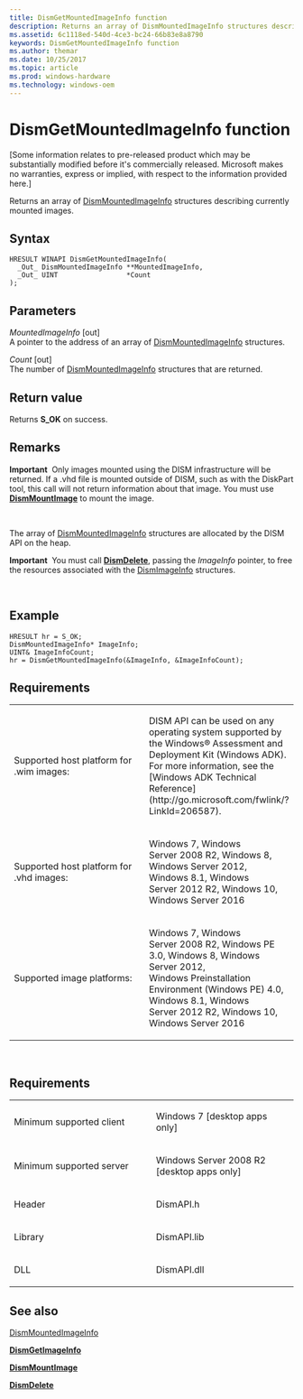 ```yaml
---
title: DismGetMountedImageInfo function
description: Returns an array of DismMountedImageInfo structures describing currently mounted images.
ms.assetid: 6c1118ed-540d-4ce3-bc24-66b83e8a8790
keywords: DismGetMountedImageInfo function
ms.author: themar
ms.date: 10/25/2017
ms.topic: article
ms.prod: windows-hardware
ms.technology: windows-oem
---
```


# DismGetMountedImageInfo function


\[Some information relates to pre-released product which may be substantially modified before it's commercially released. Microsoft makes no warranties, express or implied, with respect to the information provided here.\]

Returns an array of [DismMountedImageInfo](dismmountedimageinfo-structure.md) structures describing currently mounted images.

Syntax
---

```ManagedCPlusPlus
HRESULT WINAPI DismGetMountedImageInfo(
  _Out_ DismMountedImageInfo **MountedImageInfo,
  _Out_ UINT                 *Count
);
```

Parameters
-------

*MountedImageInfo* \[out\]  
A pointer to the address of an array of [DismMountedImageInfo](dismmountedimageinfo-structure.md) structures.

*Count* \[out\]  
The number of [DismMountedImageInfo](dismmountedimageinfo-structure.md) structures that are returned.

Return value
---------

Returns **S\_OK** on success.

## <span id="Remarks"></span><span id="remarks"></span><span id="REMARKS"></span>Remarks


**Important**  Only images mounted using the DISM infrastructure will be returned. If a .vhd file is mounted outside of DISM, such as with the DiskPart tool, this call will not return information about that image. You must use [**DismMountImage**](dismmountimage-function.md) to mount the image.

 

The array of [DismMountedImageInfo](dismmountedimageinfo-structure.md) structures are allocated by the DISM API on the heap.

**Important**  You must call [**DismDelete**](dismdelete-function.md), passing the *ImageInfo* pointer, to free the resources associated with the [DismImageInfo](dismimageinfo-structure.md) structures.

 

## <span id="Example"></span><span id="example"></span><span id="EXAMPLE"></span>Example


``` syntax
HRESULT hr = S_OK; 
DismMountedImageInfo* ImageInfo; 
UINT& ImageInfoCount; 
hr = DismGetMountedImageInfo(&ImageInfo, &ImageInfoCount);
```

## <span id="Requirements"></span><span id="requirements"></span><span id="REQUIREMENTS"></span>Requirements


<table>
<colgroup>
<col width="50%" />
<col width="50%" />
</colgroup>
<tbody>
<tr class="odd">
<td><p>Supported host platform for .wim images:</p></td>
<td><p>DISM API can be used on any operating system supported by the Windows® Assessment and Deployment Kit (Windows ADK). For more information, see the [Windows ADK Technical Reference](http://go.microsoft.com/fwlink/?LinkId=206587).</p></td>
</tr>
<tr class="even">
<td><p>Supported host platform for .vhd images:</p></td>
<td><p>Windows 7, Windows Server 2008 R2, Windows 8, Windows Server 2012, Windows 8.1, Windows Server 2012 R2, Windows 10, Windows Server 2016</p></td>
</tr>
<tr class="odd">
<td><p>Supported image platforms:</p></td>
<td><p>Windows 7, Windows Server 2008 R2, Windows PE 3.0, Windows 8, Windows Server 2012, Windows Preinstallation Environment (Windows PE) 4.0, Windows 8.1, Windows Server 2012 R2, Windows 10, Windows Server 2016</p></td>
</tr>
</tbody>
</table>

 

Requirements
---------

<table>
<colgroup>
<col width="50%" />
<col width="50%" />
</colgroup>
<tbody>
<tr class="odd">
<td><p>Minimum supported client</p></td>
<td><p>Windows 7 [desktop apps only]</p></td>
</tr>
<tr class="even">
<td><p>Minimum supported server</p></td>
<td><p>Windows Server 2008 R2 [desktop apps only]</p></td>
</tr>
<tr class="odd">
<td><p>Header</p></td>
<td>DismAPI.h</td>
</tr>
<tr class="even">
<td><p>Library</p></td>
<td>DismAPI.lib</td>
</tr>
<tr class="odd">
<td><p>DLL</p></td>
<td>DismAPI.dll</td>
</tr>
</tbody>
</table>

## <span id="see_also"></span>See also


[DismMountedImageInfo](dismmountedimageinfo-structure.md)

[**DismGetImageInfo**](dismgetimageinfo-function.md)

[**DismMountImage**](dismmountimage-function.md)

[**DismDelete**](dismdelete-function.md)

 

 





